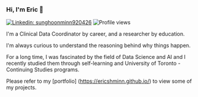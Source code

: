 ### Hi, I'm Eric 👋
[![Linkedin: sunghoonminn920426](https://img.shields.io/badge/-Eric%20Minn-blue?style=flat-square&logo=Linkedin&logoColor=white&link=https://www.linkedin.com/in/sunghoonminn920426/)](https://www.linkedin.com/in/sunghoonminn920426/)
![Profile views](https://gpvc.arturio.dev/ericshminn)

I'm a Clinical Data Coordinator by career, and a researcher by education.

I'm always curious to understand the reasoning behind why things happen.

For a long time, I was fascinated by the field of Data Science and AI and I recently studied them through self-learning and University of Toronto - Continuing Studies programs.

Please refer to my [portfolio] (https://ericshminn.github.io/) to view some of my projects.

<!--
**ericshminn/ericshminn** is a ✨ _special_ ✨ repository because its `README.md` (this file) appears on your GitHub profile.

Here are some ideas to get you started:

- 🔭 I’m currently working on ...
- 🌱 I’m currently learning ...
- 👯 I’m looking to collaborate on ...
- 🤔 I’m looking for help with ...
- 💬 Ask me about ...
- 📫 How to reach me: ...
- 😄 Pronouns: ...
- ⚡ Fun fact: ...
-->
